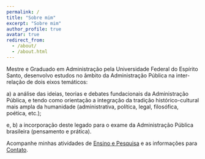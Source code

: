 ```yaml
---
permalink: /
title: "Sobre mim"
excerpt: "Sobre mim"
author_profile: true
avatar: true
redirect_from: 
  - /about/
  - /about.html
---
```


Mestre e Graduado em Administração pela Universidade Federal do Espírito Santo, 
desenvolvo estudos no âmbito da Administração Pública na inter-relação de dois eixos temáticos:

a) a análise das ideias, teorias e debates fundacionais da Administração Pública, 
e tendo como orientação a integração da tradição histórico-cultural mais ampla 
da humanidade (administrativa, política, legal, filosófica, poética, etc.); 

e, b) a incorporação deste legado para o exame da Administração Pública brasileira (pensamento e prática).

Acompanhe minhas atividades de [Ensino e Pesquisa](https://bernielima.github.io/ensinoepesquisa) e as informações para [Contato](https://bernielima.github.io/contato/).

